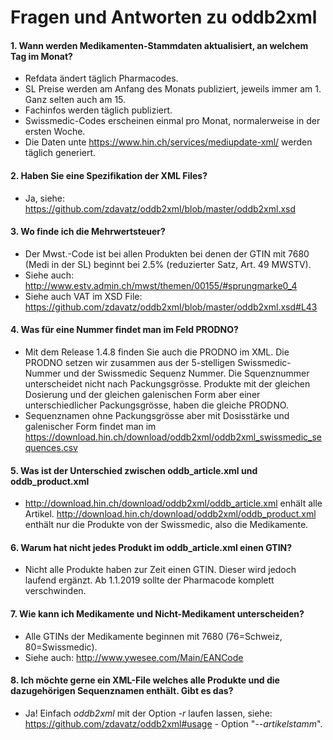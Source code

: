 # Fragen und Antworten zu oddb2xml

#### 1. Wann werden Medikamenten-Stammdaten aktualisiert, an welchem Tag im Monat?
* Refdata ändert täglich Pharmacodes.
* SL Preise werden am Anfang des Monats publiziert, jeweils immer am 1. Ganz selten auch am 15.
* Fachinfos werden täglich publiziert.
* Swissmedic-Codes erscheinen einmal pro Monat, normalerweise in der ersten Woche.
* Die Daten unte https://www.hin.ch/services/mediupdate-xml/ werden täglich generiert.

#### 2. Haben Sie eine Spezifikation der XML Files? 
* Ja, siehe: https://github.com/zdavatz/oddb2xml/blob/master/oddb2xml.xsd

#### 3. Wo finde ich die Mehrwertsteuer?
* Der Mwst.-Code ist bei allen Produkten bei denen der GTIN mit 7680 (Medi in der SL) beginnt bei 2.5% (reduzierter Satz, Art. 49 MWSTV). 
* Siehe auch: http://www.estv.admin.ch/mwst/themen/00155/#sprungmarke0_4
* Siehe auch VAT im XSD File: https://github.com/zdavatz/oddb2xml/blob/master/oddb2xml.xsd#L43

#### 4. Was für eine Nummer findet man im Feld PRODNO?
* Mit dem Release 1.4.8 finden Sie auch die PRODNO im XML. Die PRODNO setzen wir zusammen aus der 5-stelligen Swissmedic-Nummer und der Swissmedic Sequenz Nummer. Die Squenznummer unterscheidet nicht nach Packungsgrösse. Produkte mit der gleichen Dosierung und der gleichen galenischen Form aber einer unterschiedlicher Packungsgrösse, haben die gleiche PRODNO.
* Sequenznamen ohne Packungsgrösse aber mit Dosisstärke und galenischer Form findet man im https://download.hin.ch/download/oddb2xml/oddb2xml_swissmedic_sequences.csv

#### 5. Was ist der Unterschied zwischen oddb_article.xml und oddb_product.xml
* http://download.hin.ch/download/oddb2xml/oddb_article.xml enhält alle Artikel. http://download.hin.ch/download/oddb2xml/oddb_product.xml enthält nur die Produkte von der Swissmedic, also die Medikamente.

#### 6. Warum hat nicht jedes Produkt im oddb_article.xml einen GTIN?
* Nicht alle Produkte haben zur Zeit einen GTIN. Dieser wird jedoch laufend ergänzt. Ab 1.1.2019 sollte der Pharmacode komplett verschwinden.

#### 7. Wie kann ich Medikamente und Nicht-Medikament unterscheiden?
* Alle GTINs der Medikamente beginnen mit 7680 (76=Schweiz, 80=Swissmedic).
* Siehe auch: http://www.ywesee.com/Main/EANCode

#### 8. Ich möchte gerne ein XML-File welches alle Produkte und die dazugehörigen Sequenznamen enthält. Gibt es das?
* Ja! Einfach _oddb2xml_ mit der Option _-r_ laufen lassen, siehe: https://github.com/zdavatz/oddb2xml#usage - Option "_--artikelstamm_".
